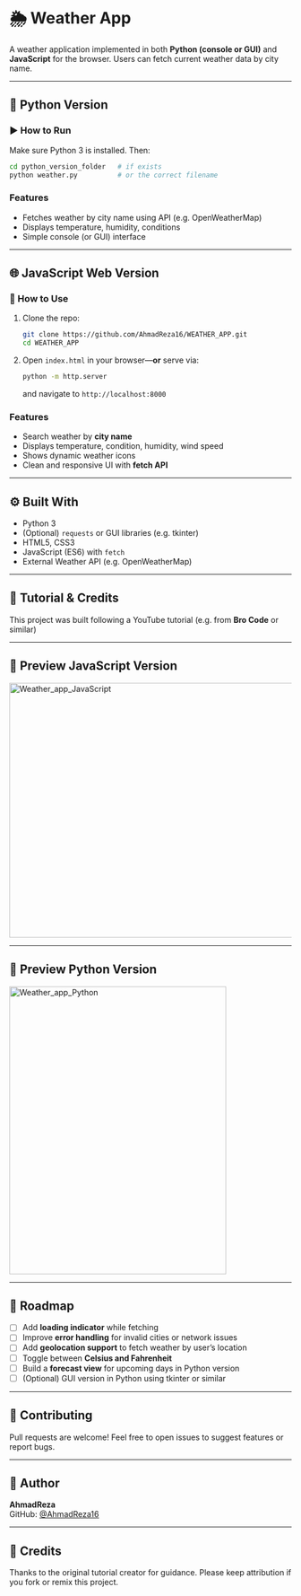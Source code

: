 # 🌦️ Weather App

A weather application implemented in both **Python (console or GUI)** and **JavaScript** for the browser. Users can fetch current weather data by city name.

---

## 🐍 Python Version

### ▶️ How to Run

Make sure Python 3 is installed. Then:

```bash
cd python_version_folder   # if exists
python weather.py          # or the correct filename
```

### Features

- Fetches weather by city name using API (e.g. OpenWeatherMap)  
- Displays temperature, humidity, conditions  
- Simple console (or GUI) interface

---

## 🌐 JavaScript Web Version

### 🚀 How to Use

1. Clone the repo:
   ```bash
   git clone https://github.com/AhmadReza16/WEATHER_APP.git
   cd WEATHER_APP
   ```
2. Open `index.html` in your browser—**or** serve via:
   ```bash
   python -m http.server
   ```
   and navigate to `http://localhost:8000`

### Features

- Search weather by **city name**  
- Displays temperature, condition, humidity, wind speed  
- Shows dynamic weather icons  
- Clean and responsive UI with **fetch API**

---

## ⚙️ Built With

- Python 3  
- (Optional) `requests` or GUI libraries (e.g. tkinter)  
- HTML5, CSS3  
- JavaScript (ES6) with `fetch`  
- External Weather API (e.g. OpenWeatherMap)

---

## 📝 Tutorial & Credits

This project was built following a YouTube tutorial (e.g. from **Bro Code** or similar)

---

## 📸 Preview  JavaScript Version


<img width="519" height="454" alt="Weather_app_JavaScript" src="https://github.com/user-attachments/assets/9772d143-095d-497b-909a-c1e2059cbfdf" />

---


## 📸 Preview Python Version


<img width="387" height="513" alt="Weather_app_Python" src="https://github.com/user-attachments/assets/2a3c63ad-2fc5-4952-8aec-76b91eeb5b46" />


---

## 📅 Roadmap

- [ ] Add **loading indicator** while fetching  
- [ ] Improve **error handling** for invalid cities or network issues  
- [ ] Add **geolocation support** to fetch weather by user’s location  
- [ ] Toggle between **Celsius and Fahrenheit**  
- [ ] Build a **forecast view** for upcoming days in Python version  
- [ ] (Optional) GUI version in Python using tkinter or similar  

---

## 👐 Contributing

Pull requests are welcome! Feel free to open issues to suggest features or report bugs.

---



## 👤 Author

**AhmadReza**  
GitHub: [@AhmadReza16](https://github.com/AhmadReza16)

---

## 🙏 Credits

Thanks to the original tutorial creator for guidance. Please keep attribution if you fork or remix this project.
